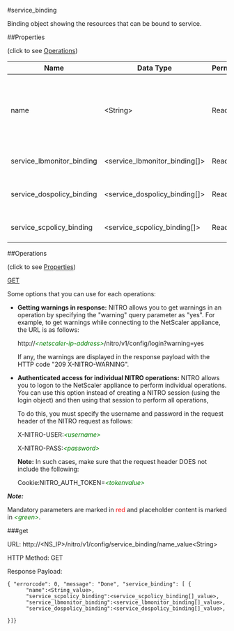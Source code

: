 #service_binding

Binding object showing the resources that can be bound to service.


##Properties 
<span>(click to see [Operations](#operations))</span>


<table><thead><tr><th>Name</th><th> Data Type</th><th> Permissions</th><th>Description</th></tr></thead><tbody><tr><td>name</td><td>&lt;String></td><td>Read-write</td><td>Name of the service for which to display configuration details.&lt;br>Minimum length = 1</td><tr><tr><td>service_lbmonitor_binding</td><td>&lt;service_lbmonitor_binding[]></td><td>Read-only</td><td>lbmonitor that can be bound to service.</td><tr><tr><td>service_dospolicy_binding</td><td>&lt;service_dospolicy_binding[]></td><td>Read-only</td><td>dospolicy that can be bound to service.</td><tr><tr><td>service_scpolicy_binding</td><td>&lt;service_scpolicy_binding[]></td><td>Read-only</td><td>scpolicy that can be bound to service.</td><tr></tbody></table>
##Operations 
<span>(click to see [Properties](#properties))</span>


[GET](#get)


Some options that you can use for each operations:
<ul><li><p><b>Getting warnings in response:</b> NITRO allows you to get warnings in an operation by specifying the "warning" query parameter as "yes". For example, to get warnings while connecting to the NetScaler appliance, the URL is as follows:</p><p>http://<span style="color:green;font-style:italic;">&lt;netscaler-ip-address&gt;</span>/nitro/v1/config/login?warning=yes</p><p>If any, the warnings are displayed in the response payload with the HTTP code "209 X-NITRO-WARNING".</p></li><li><p><b>Authenticated access for individual NITRO operations:</b> NITRO allows you to logon to the NetScaler appliance to perform individual operations. You can use this option instead of creating a NITRO session (using the login object) and then using that session to perform all operations,</p><p>To do this, you must specify the username and password in the request header of the NITRO request as follows:</p><p>X-NITRO-USER:<span style="color:green;font-style:italic;">&lt;username&gt;</span></p><p>X-NITRO-PASS:<span style="color:green;font-style:italic;">&lt;password&gt;</span></p><p><b>Note:</b> In such cases, make sure that the request header DOES not include the following:</p><p>Cookie:NITRO_AUTH_TOKEN=<span style="color:green;font-style:italic;">&lt;tokenvalue&gt;</span></p></li></ul>



***Note:*** 
Mandatory parameters are marked in <span style="color:#FF0000;">red</span> and placeholder content is marked in <span style="color:green;font-style:italic">&lt;green&gt;</span>.

###get



URL: http://&lt;NS_IP&gt;/nitro/v1/config/service_binding/name_value&lt;String&gt;
HTTP Method: GET
Response Payload: ```{ "errorcode": 0, "message": "Done", "service_binding": [ {      "name":<String_value>,      "service_scpolicy_binding":<service_scpolicy_binding[]_value>,      "service_lbmonitor_binding":<service_lbmonitor_binding[]_value>,      "service_dospolicy_binding":<service_dospolicy_binding[]_value>,}]}```



